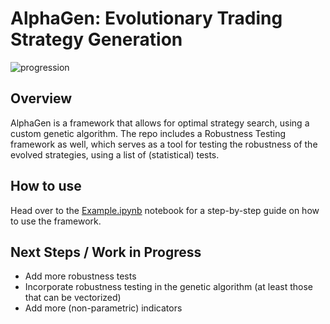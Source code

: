 # AlphaGen: Evolutionary Trading Strategy Generation

![progression](https://github.com/user-attachments/assets/d03e7087-cc34-4b8c-859d-c05bdfa72a53)

## Overview
AlphaGen is a framework that allows for optimal strategy search, using a custom genetic algorithm. The repo includes a Robustness Testing framework as well, which serves as a tool for testing the robustness of the evolved strategies, using a list of (statistical) tests. 

## How to use
Head over to the [Example.ipynb](notebooks/Example.ipynb) notebook for a step-by-step guide on how to use the framework.

## Next Steps / Work in Progress
- Add more robustness tests
- Incorporate robustness testing in the genetic algorithm (at least those that can be vectorized)
- Add more (non-parametric) indicators

